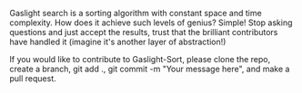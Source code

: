 Gaslight search is a sorting algorithm with constant space and time complexity. How does it achieve such levels of genius? Simple! Stop asking questions and just accept the results, trust that the brilliant contributors have handled it (imagine it's another layer of abstraction!)

If you would like to contribute to Gaslight-Sort, please clone the repo, create a branch, git add ., git commit -m "Your message here", and make a pull request. 
